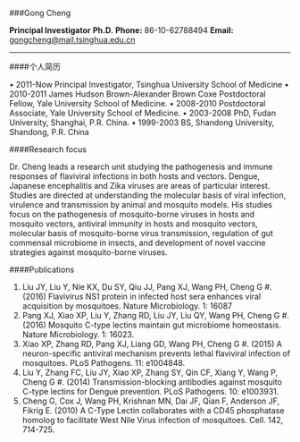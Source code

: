 ###Gong Cheng

**Principal Investigator**
**Ph.D.**
**Phone:** 86-10-62788494
**Email:** gongcheng@mail.tsinghua.edu.cn

---

####个人简历

•	2011-Now      Principal Investigator, Tsinghua University School of Medicine
•	2010-2011     James Hudson Brown-Alexander Brown Coxe Postdoctoral Fellow,  Yale University School of Medicine.
•	2008-2010     Postdoctoral Associate, Yale University School of Medicine.
•	2003-2008     PhD, Fudan University, Shanghai, P.R. China.
•	1999-2003     BS, Shandong University, Shandong, P.R. China

####Research focus

Dr. Cheng leads a research unit studying the pathogenesis and immune responses of flaviviral infections in both hosts and vectors.  Dengue, Japanese encephalitis and Zika viruses are areas of particular interest. Studies are directed at understanding the molecular basis of viral infection, virulence and transmission by animal and mosquito models. His studies focus on the pathogenesis of mosquito-borne viruses in hosts and mosquito vectors, antiviral immunity in hosts and mosquito vectors, molecular basis of mosquito-borne virus transmission, regulation of gut commensal microbiome in insects, and development of novel vaccine strategies against mosquito-borne viruses.

####Publications

1)	Liu JY, Liu Y, Nie KX, Du SY, Qiu JJ, Pang XJ, Wang PH, Cheng G #. (2016) Flavivirus NS1 protein in infected host sera enhances viral acquisition by mosquitoes. Nature Microbiology. 1: 16087
2)	Pang XJ, Xiao XP, Liu Y, Zhang RD, Liu JY, Liu QY, Wang PH, Cheng G #. (2016) Mosquito C-type lectins maintain gut microbiome homeostasis. Nature Microbiology. 1: 16023.
3)	Xiao XP, Zhang RD, Pang XJ, Liang GD, Wang PH, Cheng G #. (2015) A neuron-specific antiviral mechanism prevents lethal flaviviral infection of mosquitoes. PLoS Pathogens. 11: e1004848.
4)	Liu Y, Zhang FC, Liu JY, Xiao XP, Zhang SY, Qin CF, Xiang Y, Wang P, Cheng G #. (2014) Transmission-blocking antibodies against mosquito C-type lectins for Dengue prevention. PLoS Pathogens. 10: e1003931.
5)	Cheng G, Cox J, Wang PH, Krishnan MN, Dai JF, Qian F, Anderson JF, Fikrig E. (2010) A C-Type Lectin collaborates with a CD45 phosphatase homolog to facilitate West Nile Virus infection of mosquitoes. Cell. 142, 714-725.
